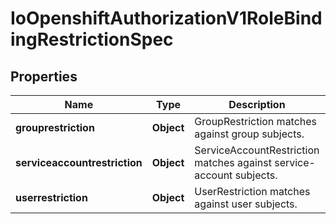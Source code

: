 
# IoOpenshiftAuthorizationV1RoleBindingRestrictionSpec

## Properties
Name | Type | Description | Notes
------------ | ------------- | ------------- | -------------
**grouprestriction** | **Object** | GroupRestriction matches against group subjects. |  [optional]
**serviceaccountrestriction** | **Object** | ServiceAccountRestriction matches against service-account subjects. |  [optional]
**userrestriction** | **Object** | UserRestriction matches against user subjects. |  [optional]



